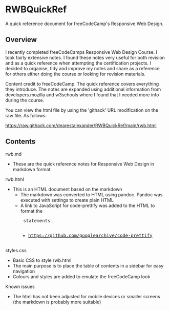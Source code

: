 # RWBQuickRef
A quick reference document for freeCodeCamp's Responsive Web Design.

## Overview
I recently completed freeCodeCamps Responsive Web Design Course. I took fairly extensive notes. I found these notes very useful for both revision and as a quick reference when attempting the certification projects. I decided to organise, tidy and improve my notes and share as a reference for others either doing the course or looking for revision materials.

Content credit to freeCodeCamp. The quick reference covers everything they introduce. The notes are expanded using additional information from developers.mozilla and w3schools where I found that I needed more info during the course.

You can view the html file by using the 'githack' URL modification on the raw file. As follows:

https://raw.githack.com/dearestalexander/RWBQuickRef/main/rwb.html

## Contents

rwb.md
- These are the quick reference notes for Responsive Web Design in markdown format

rwb.html
- This is an HTML document based on the markdown
  - The markdown was converted to HTML using pandoc. Pandoc was executed with settings to create plain HTML
  - A link to JavaScript for code-prettify was added to the HTML to format the <pre> statements
    - https://github.com/googlearchive/code-prettify

styles.css
- Basic CSS to style rwb.html
- The main purpose is to place the table of contents in a sidebar for easy navigation
- Colours and styles are added to emulate the freeCodeCamp look

Known issues
- The html has not been adjusted for mobile devices or smaller screens (the markdown is probably more suitable)

